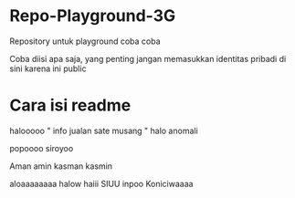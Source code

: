 # Repo-Playground-3G
Repository untuk playground coba coba

Coba diisi apa saja, yang penting jangan memasukkan identitas pribadi di sini karena ini public
# Cara isi readme 
halooooo " info jualan sate musang "
halo anomali


popoooo
siroyoo

Aman amin kasman kasmin

aloaaaaaaaa
halow
haiii
SIUU
inpoo
Koniciwaaaa
